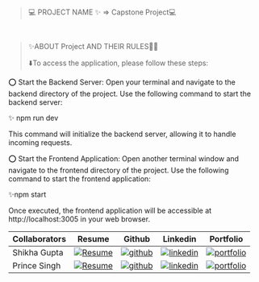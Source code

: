 > 💻 PROJECT NAME ✨ => Capstone Project💻
<br>

> ✨ABOUT Project AND THEIR RULES🧑‍💻
>
> ⬇️To access the application, please follow these steps:

⭕ Start the Backend Server:
Open your terminal and navigate to the backend directory of the project. Use the following command to start the backend server:

  ✨ npm run dev

  This command will initialize the backend server, allowing it to handle incoming requests.

⭕ Start the Frontend Application:
Open another terminal window and navigate to the frontend directory of the project. Use the following command to start the frontend application:

   ✨npm start
  
Once executed, the frontend application will be accessible at http://localhost:3005 in your web browser.

 | Collaborators| Resume | Github                                                                                                                         |Linkedin                                                                                                                                                            | Portfolio                                                                                                                                    |
| -------------| ------------- | ---------------------------------------------------------------------------------------------------------------------------------------- | ------------------------------------------------------------------------------------------------------------------------------------------------------------------- | -------------------------------------------------------------------------------------------------------------------------------------------- |
| Shikha Gupta | [![Resume](https://img.shields.io/badge/my_Resume-000?style=for-the-badge&logo=ko-fi&logoColor=white)](https://drive.google.com/file/d/1YE62u2ChjmlR-EKeqZ75UvFMg_KcY86T/view?usp=sharing) | [![github](https://img.shields.io/badge/github-1DA1F2?style=for-the-badge&logo=github&logoColor=white)](https://github.com/shikhu51197/)| [![linkedin](https://img.shields.io/badge/linkedin-0A66C2?style=for-the-badge&logo=linkedin&logoColor=white)](https://www.linkedin.com/in/shikha-gupta-12a2b5199) |[![portfolio](https://img.shields.io/badge/my_portfolio-000?style=for-the-badge&logo=ko-fi&logoColor=white)](https://shikhu51197.github.io/) |  
| Prince Singh | [![Resume](https://img.shields.io/badge/my_Resume-000?style=for-the-badge&logo=ko-fi&logoColor=white)](https://drive.google.com/file/d/142LD5wD4ruf4Mo2np9CKQweA5s0GbBE0/view?usp=sharing) | [![github](https://img.shields.io/badge/github-1DA1F2?style=for-the-badge&logo=github&logoColor=white)](https://github.com/mrprincesingh)| [![linkedin](https://img.shields.io/badge/linkedin-0A66C2?style=for-the-badge&logo=linkedin&logoColor=white)](https://www.linkedin.com/in/prince-singh-a35963199/) |[![portfolio](https://img.shields.io/badge/my_portfolio-000?style=for-the-badge&logo=ko-fi&logoColor=white)](https://mrprincesingh.github.io/) |

